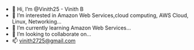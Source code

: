 - 👋 Hi, I’m @Vinith25 - Vinith B
- 👀 I’m interested in Amazon Web Services,cloud computing, AWS Cloud, Linux, Networking...
- 🌱 I’m currently learning Amazon Web Services...
- 💞️ I’m looking to collaborate on...
- 📫 vinith2725@gmail.com

<!---
Vinith25/Vinith25 is a ✨ special ✨ repository because its `README.md` (this file) appears on your GitHub profile.
You can click the Preview link to take a look at your changes.
--->
